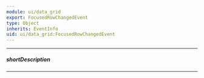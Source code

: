 ```yaml
---
module: ui/data_grid
export: FocusedRowChangedEvent
type: Object
inherits: EventInfo
uid: ui/data_grid:FocusedRowChangedEvent
---
```

---
##### shortDescription
<!-- Description goes here -->

---
<!-- Description goes here -->
